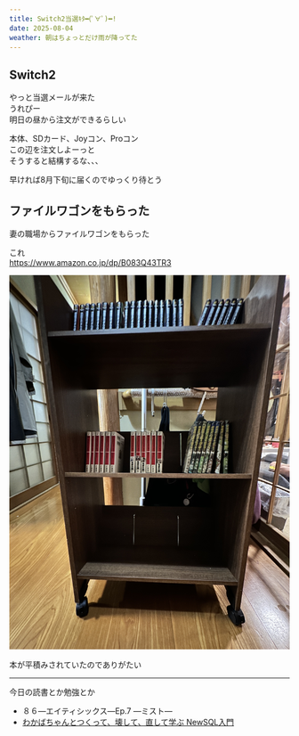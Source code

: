 ```yaml
---
title: Switch2当選ｷﾀ━(ﾟ∀ﾟ)━!
date: 2025-08-04
weather: 朝はちょっとだけ雨が降ってた
---
```

## Switch2
やっと当選メールが来た  
うれぴー  
明日の昼から注文ができるらしい

本体、SDカード、Joyコン、Proコン  
この辺を注文しよーっと  
そうすると結構するな、、、

早ければ8月下旬に届くのでゆっくり待とう

## ファイルワゴンをもらった
妻の職場からファイルワゴンをもらった

これ  
https://www.amazon.co.jp/dp/B083Q43TR3

![Image](../../assets/diary-20250804215009.jpeg)

本が平積みされていたのでありがたい

---

今日の読書とか勉強とか
- ８６―エイティシックス―Ep.7 ―ミスト―
- [わかばちゃんとつくって、壊して、直して学ぶ NewSQL入門](https://www.shoeisha.co.jp/book/detail/9784798189635)
